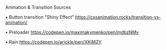 Animation & Transition Sources

• Button transition "Shiny Effect"
https://cssanimation.rocks/transition-vs-animation/

• Preloader
https://codepen.io/maximakymenko/pen/mdbzNMv

• Rain
https://codepen.io/arickle/pen/XKjMZY
